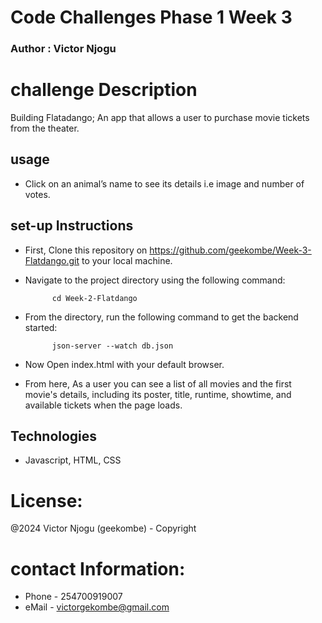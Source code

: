 # Code Challenges Phase 1 Week 3

### Author : Victor Njogu 

# challenge Description
Building Flatadango; An app that allows a user to purchase movie tickets from the theater.


## usage 
- Click on an animal’s name to see its details i.e image and number of votes.

## set-up Instructions

- First, Clone this repository on https://github.com/geekombe/Week-3-Flatdango.git to your local machine.

- Navigate to the project directory using the following command:

            cd Week-2-Flatdango

- From the directory, run the following command to get the backend started:

            json-server --watch db.json

- Now Open index.html with your default browser.
- From here, As a user you can see a list of all movies and the first movie's details, including its poster, title, runtime, showtime, and available tickets when the page loads. 

## Technologies 
- Javascript, HTML, CSS

# License:
@2024 Victor Njogu (geekombe) - Copyright


# contact Information:
- Phone - 254700919007
- eMail - victorgekombe@gmail.com